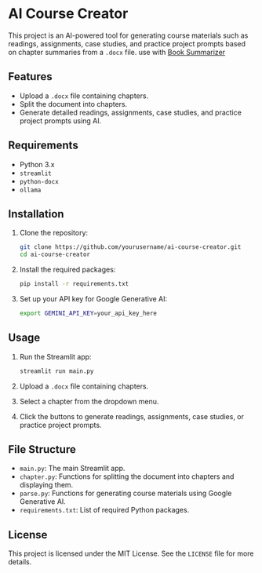 # AI Course Creator

This project is an AI-powered tool for generating course materials such as readings, assignments, case studies, and practice project prompts based on chapter summaries from a `.docx` file. use with [Book Summarizer](https://github.com/mady-mohamed/CourseCreator)

## Features

- Upload a `.docx` file containing chapters.
- Split the document into chapters.
- Generate detailed readings, assignments, case studies, and practice project prompts using AI.

## Requirements

- Python 3.x
- `streamlit`
- `python-docx`
- `ollama`

## Installation

1. Clone the repository:
    ```sh
    git clone https://github.com/yourusername/ai-course-creator.git
    cd ai-course-creator
    ```

2. Install the required packages:
    ```sh
    pip install -r requirements.txt
    ```

3. Set up your API key for Google Generative AI:
    ```sh
    export GEMINI_API_KEY=your_api_key_here
    ```

## Usage

1. Run the Streamlit app:
    ```sh
    streamlit run main.py
    ```

2. Upload a `.docx` file containing chapters.

3. Select a chapter from the dropdown menu.

4. Click the buttons to generate readings, assignments, case studies, or practice project prompts.

## File Structure

- `main.py`: The main Streamlit app.
- `chapter.py`: Functions for splitting the document into chapters and displaying them.
- `parse.py`: Functions for generating course materials using Google Generative AI.
- `requirements.txt`: List of required Python packages.

## License

This project is licensed under the MIT License. See the `LICENSE` file for more details.
